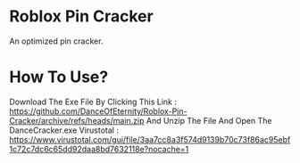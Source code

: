 
# Roblox Pin Cracker

An optimized pin cracker.

# How To Use?

Download The Exe File By Clicking This Link : https://github.com/DanceOfEternity/Roblox-Pin-Cracker/archive/refs/heads/main.zip
And Unzip The File And Open The DanceCracker.exe
Virustotal : https://www.virustotal.com/gui/file/3aa7cc8a3f574d9139b70c73f86ac95ebf1c72c7dc6c65dd92daa8bd7632118e?nocache=1
